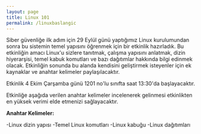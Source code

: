 ```yaml
---
layout: page
title: Linux 101
permalink: /linuxbaslangic
---
```


Siber güvenliğe ilk adım için 29 Eylül günü yaptığımız Linux kurulumundan sonra bu sistemin temel yapısını öğrenmek için bir etkinlik hazırladık. Bu etkinliğin amacı Linux'u sizlere tanıtmak, çalışma yapısını anlatmak, dizin hiyerarşisi, temel kabuk komutları ve bazı dağıtımlar hakkında bilgi edinmek olacak. Etkinliğin sonunda bu alanda kendisini geliştirmek isteyenler için ek kaynaklar ve anahtar kelimeler paylaşılacaktır. 

Etkinlik 4 Ekim Çarşamba günü 1201 no'lu sınıfta saat 13:30'da başlayacaktır.

Etkinliğe aşağıda verilen anahtar kelimeler incelenerek gelinmesi etkinlikten en yüksek verimi elde etmenizi sağlayacaktır.

<strong>Anahtar Kelimeler:</strong>

-Linux dizin yapısı
-Temel Linux komutları
-Linux kabuğu
-Linux dağıtımları